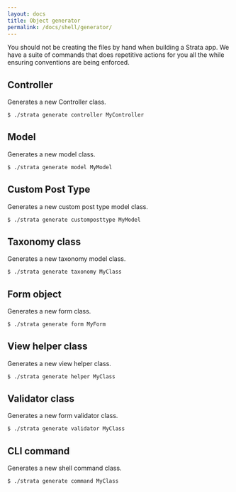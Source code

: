 ```yaml
---
layout: docs
title: Object generator
permalink: /docs/shell/generator/
---
```


You should not be creating the files by hand when building a Strata app. We have a suite of commands that does repetitive actions for you all the while ensuring conventions are being enforced.


## Controller

Generates a new Controller class.

~~~ sh
$ ./strata generate controller MyController
~~~

## Model

Generates a new model class.

~~~ sh
$ ./strata generate model MyModel
~~~

## Custom Post Type

Generates a new custom post type model class.

~~~ sh
$ ./strata generate customposttype MyModel
~~~

## Taxonomy class

Generates a new taxonomy model class.

~~~ sh
$ ./strata generate taxonomy MyClass
~~~

## Form object

Generates a new form class.

~~~ sh
$ ./strata generate form MyForm
~~~

## View helper class

Generates a new view helper class.

~~~ sh
$ ./strata generate helper MyClass
~~~

## Validator class

Generates a new form validator class.

~~~ sh
$ ./strata generate validator MyClass
~~~

## CLI command

Generates a new shell command class.

~~~ sh
$ ./strata generate command MyClass
~~~

<!--
## Route

Generates a new route.

~~~ sh
$ ./strata generate route GET|POST /[.*] AppController#index
~~~
-->
